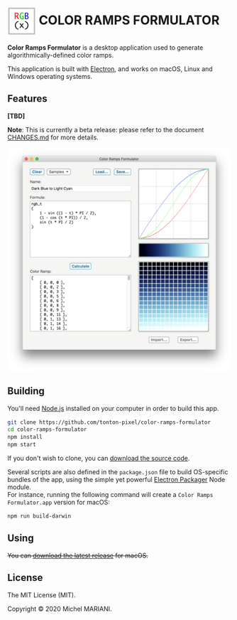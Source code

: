 # <img src="icons/icon-256.png" width="64px" align="center" alt="Color Ramps Formulator icon"> COLOR RAMPS FORMULATOR

**Color Ramps Formulator** is a desktop application used to generate algorithmically-defined color ramps.

This application is built with [Electron](https://electronjs.org), and works on macOS, Linux and Windows operating systems.

## Features

**[TBD]**

**Note**: This is currently a beta release: please refer to the document [CHANGES.md](CHANGES.md) for more details.

<img src="screenshots/color-ramps-formulator.png" width="1080px" alt="Color Ramps Formulator screenshot">

## Building

You'll need [Node.js](https://nodejs.org) installed on your computer in order to build this app.

```bash
git clone https://github.com/tonton-pixel/color-ramps-formulator
cd color-ramps-formulator
npm install
npm start
```

If you don't wish to clone, you can [download the source code](https://github.com/tonton-pixel/color-ramps-formulator/archive/master.zip).

Several scripts are also defined in the `package.json` file to build OS-specific bundles of the app, using the simple yet powerful [Electron Packager](https://github.com/electron-userland/electron-packager) Node module.\
For instance, running the following command will create a `Color Ramps Formulator.app` version for macOS:

```bash
npm run build-darwin
```

## Using

~~You can [download the latest release](https://github.com/tonton-pixel/color-ramps-formulator/releases) for macOS.~~

## License

The MIT License (MIT).

Copyright © 2020 Michel MARIANI.
